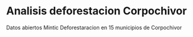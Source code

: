 # Analisis deforestacion Corpochivor
 Datos abiertos Mintic Deforestaracion en 15 municipios de Corpochivor
